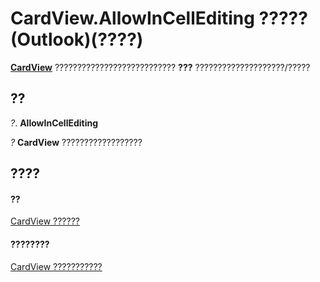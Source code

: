 
# CardView.AllowInCellEditing ????? (Outlook)(????)

 **[CardView](cdac229b-f2b6-9ecb-e1a7-b53509426570.md)** ??????????????????????????? **???** ????????????????????/?????


## ??

 _?_. **AllowInCellEditing**

 _?_ **CardView** ??????????????????


## ????


#### ??


[CardView ??????](cdac229b-f2b6-9ecb-e1a7-b53509426570.md)
#### ????????


[CardView ???????????](http://msdn.microsoft.com/library/8b9eda10-1ece-c961-e432-3fca6dfb4f07%28Office.15%29.aspx)